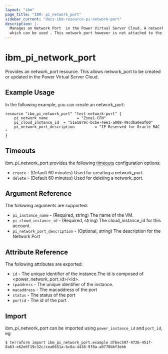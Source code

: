 ```yaml
---
layout: "ibm"
page_title: "IBM: pi_network_port"
sidebar_current: "docs-ibm-resource-pi-network-port"
description: |-
  Manages an Network Port  in the Power Virtual Server Cloud. A network port is equivalent to reserving an ip in the subnet
  which can be used . This network port however is not attached to the instance.
---
```


# ibm\_pi_network_port

Provides an network_port resource. This allows network_port to be created or updated in the Power Virtual Server Cloud.

## Example Usage

In the following example, you can create an network_port:

```hcl
resource "ibm_pi_network_port" "test-network-port" {
    pi_network_name             = "Zone1-CFN"
    pi_cloud_instance_id  = "51e1879c-bcbe-4ee1-a008-49cdba0eaf60"
    pi_network_port_description         = "IP Reserved for Oracle RAC "
}
```


## Timeouts

ibm_pi_network_port provides the following [timeouts](https://www.terraform.io/docs/configuration/resources.html#timeouts) configuration options:

* `create` - (Default 60 minutes) Used for creating a network_port.
* `delete` - (Default 60 minutes) Used for deleting a network_port.

## Argument Reference

The following arguments are supported:

* `pi_instance_name` - (Required, string) The name of the VM.
* `pi_cloud_instance_id` - (Required, string) The cloud_instance_id for this account.
* `pi_network_port_description` - (Optional, string) The description for the Network Port
## Attribute Reference

The following attributes are exported:

* `id` - The unique identifier of the instance.The id is composed of \<power_network_port_id\>/\<id\>.
* `ipaddress` - The unique identifier of the instance.
* `macaddress` - The macaddress of the port
* `status` - The status of the port
* `portid` - The id of the port .
## Import

ibm_pi_network_port can be imported using `power_instance_id` and `port_id`, eg

```
$ terraform import ibm_pi_network_port.example d7bec597-4726-451f-8a63-e62e6f19c32c/cea6651a-bc0a-4438-9f8a-a0770bbf3ebb
```
